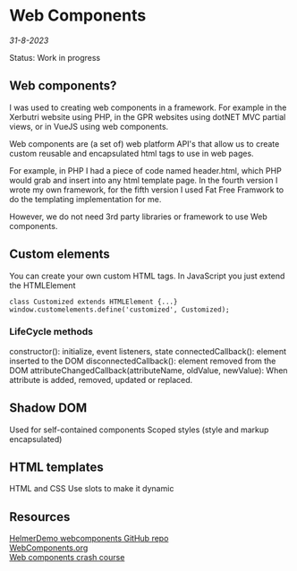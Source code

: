 # Web Components
*31-8-2023*

Status: Work in progress

## Web components?

I was used to creating web components in a framework. For example in the Xerbutri website using PHP, in the GPR websites using dotNET MVC partial views, or in VueJS using web components.

Web components are (a set of) web platform API's that allow us to create custom reusable and encapsulated html tags to use in web pages.

For example, in PHP I had a piece of code named header.html, which PHP would grab and insert into any html template page. In the fourth version I wrote my own framework, for the fifth version I used Fat Free Framwork to do the templating implementation for me.

However, we do not need 3rd party libraries or framework to use Web components.

## Custom elements

You can create your own custom HTML tags.
In JavaScript you just extend the HTMLElement


```js{4}
class Customized extends HTMLElement {...}
window.customelements.define('customized', Customized);
```

### LifeCycle methods

constructor(): initialize, event listeners, state
connectedCallback(): element inserted to the DOM
disconnectedCallback(): element removed from the DOM
attributeChangedCallback(attributeName, oldValue, newValue): When attribute is added, removed, updated or replaced.

## Shadow DOM

Used for self-contained components
Scoped styles (style and markup encapsulated)

## HTML templates

HTML and CSS 
Use slots to make it dynamic



## Resources

[HelmerDemo webcomponents GitHub repo](https://github.com/HelmerDenDekker/HelmerDemo.WebComponents)  
[WebComponents.org](https://webcomponents.github.io/)  
[Web components crash course](https://www.youtube.com/watch?v=PCWaFLy3VUo)  